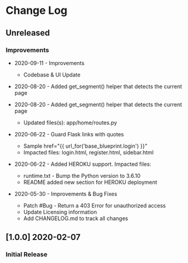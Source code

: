 # Change Log

## Unreleased
### Improvements

- 2020-09-11 - Improvements
    - Codebase & UI Update

- 2020-08-20 - Added get_segment() helper that detects the current page

- 2020-08-20 - Added get_segment() helper that detects the current page
    - Updated files(s): app/home/routes.py

- 2020-06-22 - Guard Flask links with quotes
    - Sample href="{{ url_for('base_blueprint.login') }}"
    - Impacted files: login.html, register.html, sidebar.html

- 2020-06-22 - Added HEROKU support. Impacted files:
    - runtime.txt - Bump the Python version to 3.6.10
    - README added new section for HEROKU deployment

- 2020-05-30 - Improvements & Bug Fixes
    - Patch #Bug - Return a 403 Error for unauthorized access
    - Update Licensing information
    - Add CHANGELOG.md to track all changes

## [1.0.0] 2020-02-07
### Initial Release
